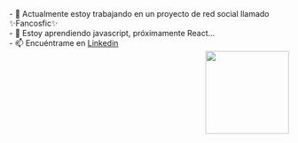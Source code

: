 
<div display="inline" width="200px">
- 🔭 Actualmente estoy trabajando en un proyecto de red social llamado ✨Fancosfic✨ <br>
- 🌱 Estoy aprendiendo javascript, próximamente React... <br>
- 📫 Encuéntrame en <a href="https://www.linkedin.com/in/javiera-kammle/">Linkedin </a></div>
  <div display="inline" border-radius="15px" align="right"><img src="https://user-images.githubusercontent.com/26625809/177217878-96201b32-f3bc-483a-a6a7-34e138791fad.png" width="150px"></div>

